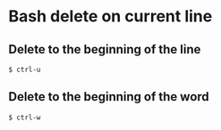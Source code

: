 # Bash delete on current line

## Delete to the beginning of the line

    $ ctrl-u

## Delete to the beginning of the word

    $ ctrl-w
